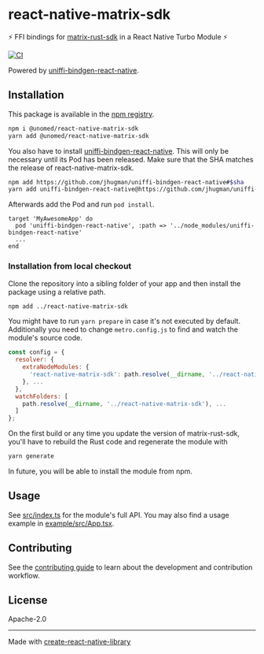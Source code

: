 # react-native-matrix-sdk

⚡️ FFI bindings for [matrix-rust-sdk] in a React Native Turbo Module ⚡️

[![CI](https://github.com/unomed-dev/react-native-matrix-sdk/actions/workflows/ci.yml/badge.svg)](https://github.com/unomed-dev/react-native-matrix-sdk/actions/workflows/ci.yml)

Powered by [uniffi-bindgen-react-native].


## Installation

This package is available in the [npm registry].

```sh
npm i @unomed/react-native-matrix-sdk
yarn add @unomed/react-native-matrix-sdk
```

You also have to install [uniffi-bindgen-react-native]. This will only be necessary until its
Pod has been released. Make sure that the SHA matches the release of react-native-matrix-sdk.

```sh
npm add https://github.com/jhugman/uniffi-bindgen-react-native#$sha
yarn add uniffi-bindgen-react-native@https://github.com/jhugman/uniffi-bindgen-react-native#$sha
```

Afterwards add the Pod and run `pod install`.

```
target 'MyAwesomeApp' do
  pod 'uniffi-bindgen-react-native', :path => '../node_modules/uniffi-bindgen-react-native'
  ...
end
```

### Installation from local checkout

Clone the repository into a sibling folder of your app and then install the package using
a relative path.

```sh
npm add ../react-native-matrix-sdk
```

You might have to run `yarn prepare` in case it's not executed by default. Additionally you
need to change `metro.config.js` to find and watch the module's source code.

```js
const config = {
  resolver: {
    extraNodeModules: {
      'react-native-matrix-sdk': path.resolve(__dirname, '../react-native-matrix-sdk'),
    }, ...
  },
  watchFolders: [
    path.resolve(__dirname, '../react-native-matrix-sdk'), ...
  ]
};
```

On the first build or any time you update the version of matrix-rust-sdk, you'll have
to rebuild the Rust code and regenerate the module with

```sh
yarn generate
```

In future, you will be able to install the module from npm.


## Usage

See [src/index.ts] for the module's full API. You may also find a usage example
in [example/src/App.tsx].


## Contributing

See the [contributing guide] to learn about the development and contribution workflow.


## License

Apache-2.0


---

Made with [create-react-native-library]


[contributing guide]: CONTRIBUTING.md
[create-react-native-library]: https://github.com/callstack/react-native-builder-bob
[example/src/App.tsx]: example/src/App.tsx
[matrix-rust-sdk]: https://github.com/matrix-org/matrix-rust-sdk
[npm registry]: https://www.npmjs.com/package/@unomed/react-native-matrix-sdk
[src/index.ts]: src/index.ts
[uniffi-bindgen-react-native]: https://github.com/jhugman/uniffi-bindgen-react-native
